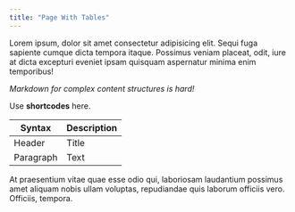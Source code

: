```yaml
---
title: "Page With Tables"
---
```


Lorem ipsum, dolor sit amet consectetur adipisicing elit. Sequi fuga sapiente cumque dicta tempora itaque. Possimus veniam placeat, odit, iure at dicta excepturi eveniet ipsam quisquam aspernatur minima enim temporibus!

_Markdown for complex content structures is hard!_

Use __shortcodes__ here.

| Syntax      | Description |
| ----------- | ----------- |
| Header      | Title       |
| Paragraph   | Text        |

At praesentium vitae quae esse odio qui, laboriosam laudantium possimus amet aliquam nobis ullam voluptas, repudiandae quis laborum officiis vero. Officiis, tempora.

